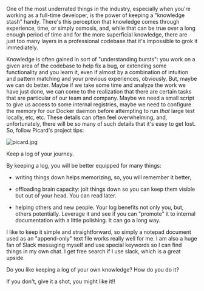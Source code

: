 One of the most underrated things in the industry, especially when you're working as a full-time developer, is the power of keeping a "knowledge stash" handy. There's this perception that knowledge comes through experience, time, or simply osmosis, and, while that can be true over a long enough period of time and for the more superficial knowledge, there are just too many layers in a professional codebase that it's impossible to grok it immediately.

Knowledge is often gained in sort of "understanding bursts": you work on a given area of the codebase to help fix a bug, or extending some functionality and you learn it, even if almost by a combination of intuition and pattern matching and your previous experiences, obviously. But, maybe we can do better. Maybe if we take some time and analyze the work we have just done, we can come to the realization that there are certain tasks that are particular of our team and company. Maybe we need a small script to give us access to some internal registries, maybe we need to configure the memory for our Docker daemon before attempting to run _that_ large test locally, etc, etc. These details can often feel overwhelming, and, unfortunately, there will be so many of such details that it's easy to get lost. So, follow Picard's project tips:

![picard.jpg]({{site.baseurl}}/images/picard.jpg)

Keep a log of your journey.

By keeping a log, you will be better equipped for many things:

- writing things down helps memorizing, so, you will remember it better;

- offloading brain capacity: jolt things down so you can keep them visible but out of your head. You can read later.

- helping others and new people. Your log benefits not only you, but, others potentially. Leverage it and see if you can "promote" it to internal documentation with a little polishing. It can go a long way.

I like to keep it simple and straightforward, so simply a notepad document used as an "append-only" text file works really well for me. I am also a huge fan of Slack messaging myself and use special keywords so I can find things in my own chat. I get free search if I use slack, which is a great upside.

Do you like keeping a log of your own knowledge? How do you do it?

If you don't, give it a shot, you might like it!!

